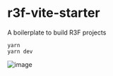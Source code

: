 # r3f-vite-starter
A boilerplate to build R3F projects

```
yarn
yarn dev
```


![image](https://res.cloudinary.com/dguqg78ud/image/upload/v1690729877/xeplvpwuxg52kpjeepre.png)
